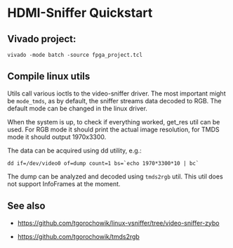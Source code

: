 # HDMI-Sniffer Quickstart

## Vivado project:

```vivado -mode batch -source fpga_project.tcl```

## Compile linux utils
Utils call various ioctls to the video-sniffer driver.
The most important might be `mode_tmds`, as by default, the sniffer streams data decoded to RGB.
The default mode can be changed in the linux driver.

When the system is up, to check if everything worked, get_res util can be used.
For RGB mode it should print the actual image resolution, for TMDS mode it should output 1970x3300.

The data can be acquired using dd utility, e.g.:

```dd if=/dev/video0 of=dump count=1 bs=`echo 1970*3300*10 | bc` ```

The dump can be analyzed and decoded using `tmds2rgb` util.
This util does not support InfoFrames at the moment.

## See also

* https://github.com/tgorochowik/linux-vsniffer/tree/video-sniffer-zybo

* https://github.com/tgorochowik/tmds2rgb
